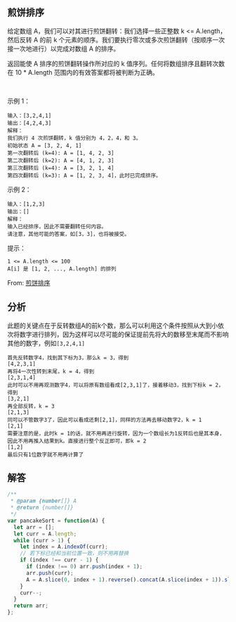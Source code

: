 ## 煎饼排序
给定数组 A，我们可以对其进行煎饼翻转：我们选择一些正整数 k <= A.length，然后反转 A 的前 k 个元素的顺序。我们要执行零次或多次煎饼翻转（按顺序一次接一次地进行）以完成对数组 A 的排序。

返回能使 A 排序的煎饼翻转操作所对应的 k 值序列。任何将数组排序且翻转次数在 10 * A.length 范围内的有效答案都将被判断为正确。

 

示例 1：
```
输入：[3,2,4,1]
输出：[4,2,4,3]
解释：
我们执行 4 次煎饼翻转，k 值分别为 4，2，4，和 3。
初始状态 A = [3, 2, 4, 1]
第一次翻转后 (k=4): A = [1, 4, 2, 3]
第二次翻转后 (k=2): A = [4, 1, 2, 3]
第三次翻转后 (k=4): A = [3, 2, 1, 4]
第四次翻转后 (k=3): A = [1, 2, 3, 4]，此时已完成排序。 
```

示例 2：
```
输入：[1,2,3]
输出：[]
解释：
输入已经排序，因此不需要翻转任何内容。
请注意，其他可能的答案，如[3，3]，也将被接受。
```

提示：
```
1 <= A.length <= 100
A[i] 是 [1, 2, ..., A.length] 的排列
```
From: [煎饼排序](https://leetcode-cn.com/problems/pancake-sorting)

## 分析
此题的关键点在于反转数组A的前k个数，那么可以利用这个条件按照从大到小依次将数字进行排列，因为这样可以尽可能的保证提前先将大的数移至末尾而不影响其他的数字，例如`[3,2,4,1]`
```
首先反转数字4，找到其下标为3，那么k = 3，得到
[4,2,3,1]
再将4一次性转到末尾，k = 4，得到
[2,3,1,4]
此时可以不用再观测数字4，可以将原有数组看成[2,3,1]了，接着移动3，找到下标k = 2，得到
[3,2,1]
再全部反转，k = 3
[2,1,3]
同可以不管数字3了，因此可以看成还剩[2,1]，同样的方法再去移动数字2，k = 1
[2,1]
需要注意的是，此时k = 1的话，就不用再进行旋转，因为一个数组长为1反转后也是其本身，因此不用再推入结果到k。直接进行整个反正即可，即k = 2
[1,2]
最后只有1位数字就不用再计算了
```

## 解答
```javascript
/**
 * @param {number[]} A
 * @return {number[]}
 */
var pancakeSort = function(A) {
  let arr = [];
  let curr = A.length;
  while (curr > 1) {
    let index = A.indexOf(curr);
    // 若下标已经和当前位置一致，则不用再替换
    if (index !== curr - 1) {
      if (index !== 0) arr.push(index + 1);
      arr.push(curr);
      A = A.slice(0, index + 1).reverse().concat(A.slice(index + 1)).slice(1, curr).reverse();
    }
    curr--;
  }
  return arr;
};
```